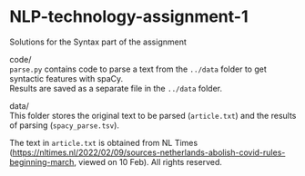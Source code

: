 # NLP-technology-assignment-1
Solutions for the Syntax part of the assignment

code/  
`parse.py` contains code to parse a text from the `../data` folder to get syntactic features with spaCy.  
Results are saved as a separate file in the `../data` folder.  

data/  
This folder stores the original text to be parsed (`article.txt`) and the results of parsing (`spacy_parse.tsv`).  

The text in `article.txt` is obtained from NL Times (https://nltimes.nl/2022/02/09/sources-netherlands-abolish-covid-rules-beginning-march, viewed on 10 Feb). All rights reserved.  
